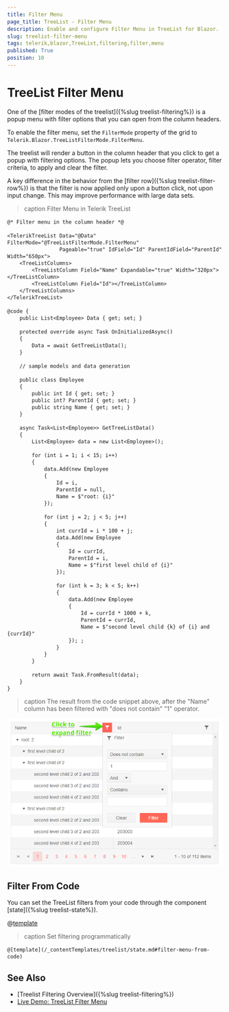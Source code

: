 ```yaml
---
title: Filter Menu
page_title: TreeList - Filter Menu
description: Enable and configure Filter Menu in TreeList for Blazor.
slug: treelist-filter-menu
tags: telerik,blazor,TreeList,filtering,filter,menu
published: True
position: 10
---
```


# TreeList Filter Menu

One of the [filter modes of the treelist]({%slug treelist-filtering%}) is a popup menu with filter options that you can open from the column headers.

To enable the filter menu, set the `FilterMode` property of the grid to `Telerik.Blazor.TreeListFilterMode.FilterMenu`.

The treelist will render a button in the column header that you click to get a popup with filtering options. The popup lets you choose filter operator, filter criteria, to apply and clear the filter.

A key difference in the behavior from the [filter row]({%slug treelist-filter-row%}) is that the filter is now applied only upon a button click, not upon input change. This may improve performance with large data sets.

>caption Filter Menu in Telerik TreeList

````CSHTML
@* Filter menu in the column header *@

<TelerikTreeList Data="@Data" FilterMode="@TreeListFilterMode.FilterMenu"
                 Pageable="true" IdField="Id" ParentIdField="ParentId" Width="650px">
    <TreeListColumns>
        <TreeListColumn Field="Name" Expandable="true" Width="320px"></TreeListColumn>
        <TreeListColumn Field="Id"></TreeListColumn>
    </TreeListColumns>
</TelerikTreeList>

@code {
    public List<Employee> Data { get; set; }

    protected override async Task OnInitializedAsync()
    {
        Data = await GetTreeListData();
    }

    // sample models and data generation

    public class Employee
    {
        public int Id { get; set; }
        public int? ParentId { get; set; }
        public string Name { get; set; }
    }

    async Task<List<Employee>> GetTreeListData()
    {
        List<Employee> data = new List<Employee>();

        for (int i = 1; i < 15; i++)
        {
            data.Add(new Employee
            {
                Id = i,
                ParentId = null,
                Name = $"root: {i}"
            });

            for (int j = 2; j < 5; j++)
            {
                int currId = i * 100 + j;
                data.Add(new Employee
                {
                    Id = currId,
                    ParentId = i,
                    Name = $"first level child of {i}"
                });

                for (int k = 3; k < 5; k++)
                {
                    data.Add(new Employee
                    {
                        Id = currId * 1000 + k,
                        ParentId = currId,
                        Name = $"second level child {k} of {i} and {currId}"
                    }); ;
                }
            }
        }

        return await Task.FromResult(data);
    }
}
````

>caption The result from the code snippet above, after the "Name" column has been filtered with "does not contain" "1" operator.

![](images/filter-menu.png)


## Filter From Code

You can set the TreeList filters from your code through the component [state]({%slug treelist-state%}).

@[template](/_contentTemplates/treelist/state.md#initial-state)

>caption Set filtering programmatically

````CSHTML
@[template](/_contentTemplates/treelist/state.md#filter-menu-from-code)
````



## See Also

  * [Treelist Filtering Overview]({%slug treelist-filtering%})
  * [Live Demo: TreeList Filter Menu](https://demos.telerik.com/blazor-ui/treelist/filter-menu)
